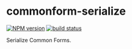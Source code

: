 commonform-serialize
====================

[![NPM version](https://img.shields.io/npm/v/commonform-serialize.svg)](https://www.npmjs.com/package/commonform-serialize)
[![build status](https://img.shields.io/travis/commonform/commonform-serialize.svg)](http://travis-ci.org/commonform/commonform-serialize)

Serialize Common Forms.
